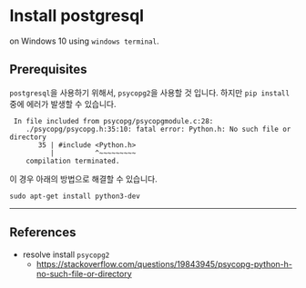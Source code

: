 # Install postgresql

on Windows 10 using `windows terminal`.

## Prerequisites

`postgresql`을 사용하기 위해서, `psycopg2`을 사용할 것 입니다. 하지만 `pip install` 중에 에러가 발생할 수 있습니다.  

```shell
 In file included from psycopg/psycopgmodule.c:28:
    ./psycopg/psycopg.h:35:10: fatal error: Python.h: No such file or directory
       35 | #include <Python.h>
          |          ^~~~~~~~~~
    compilation terminated.
```

이 경우 아래의 방법으로 해결할 수 있습니다.  

```shell
sudo apt-get install python3-dev
```

---

## References

- resolve install `psycopg2`
    - https://stackoverflow.com/questions/19843945/psycopg-python-h-no-such-file-or-directory